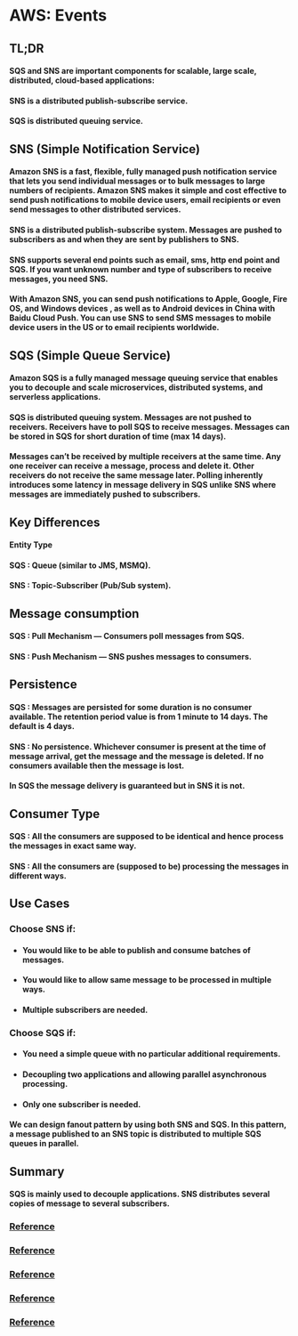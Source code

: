 # AWS: Events
## TL;DR
#### SQS and SNS are important components for scalable, large scale, distributed, cloud-based applications:

#### SNS is a distributed publish-subscribe service.

#### SQS is distributed queuing service.

## SNS (Simple Notification Service)

#### Amazon SNS is a fast, flexible, fully managed push notification service that lets you send individual messages or to bulk messages to large numbers of recipients. Amazon SNS makes it simple and cost effective to send push notifications to mobile device users, email recipients or even send messages to other distributed services.

#### SNS is a distributed publish-subscribe system. Messages are pushed to subscribers as and when they are sent by publishers to SNS.

#### SNS supports several end points such as email, sms, http end point and SQS. If you want unknown number and type of subscribers to receive messages, you need SNS.

#### With Amazon SNS, you can send push notifications to Apple, Google, Fire OS, and Windows devices , as well as to Android devices in China with Baidu Cloud Push. You can use SNS to send SMS messages to mobile device users in the US or to email recipients worldwide.

## SQS (Simple Queue Service)

#### Amazon SQS is a fully managed message queuing service that enables you to decouple and scale microservices, distributed systems, and serverless applications.

#### SQS is distributed queuing system. Messages are not pushed to receivers. Receivers have to poll SQS to receive messages. Messages can be stored in SQS for short duration of time (max 14 days).

#### Messages can’t be received by multiple receivers at the same time. Any one receiver can receive a message, process and delete it. Other receivers do not receive the same message later. Polling inherently introduces some latency in message delivery in SQS unlike SNS where messages are immediately pushed to subscribers.

## Key Differences
#### **Entity Type**
#### SQS : Queue (similar to JMS, MSMQ).
#### SNS : Topic-Subscriber (Pub/Sub system).

## Message consumption
#### SQS : Pull Mechanism — Consumers poll messages from SQS.
#### SNS : Push Mechanism — SNS pushes messages to consumers.

## Persistence
#### SQS : Messages are persisted for some duration is no consumer available. The retention period value is from 1 minute to 14 days. The default is 4 days.
#### SNS : No persistence. Whichever consumer is present at the time of message arrival, get the message and the message is deleted. If no consumers available then the message is lost.

#### In SQS the message delivery is guaranteed but in SNS it is not.

## Consumer Type
#### SQS : All the consumers are supposed to be identical and hence process the messages in exact same way.
#### SNS : All the consumers are (supposed to be) processing the messages in different ways.

## Use Cases
### Choose SNS if:

* #### You would like to be able to publish and consume batches of messages.
* #### You would like to allow same message to be processed in multiple ways.
* #### Multiple subscribers are needed.
### Choose SQS if:

* #### You need a simple queue with no particular additional requirements.
* #### Decoupling two applications and allowing parallel asynchronous processing.
* #### Only one subscriber is needed.
#### We can design fanout pattern by using both SNS and SQS. In this pattern, a message published to an SNS topic is distributed to multiple SQS queues in parallel.

## Summary
#### SQS is mainly used to decouple applications. SNS distributes several copies of message to several subscribers.

### **[Reference](https://medium.com/awesome-cloud/aws-difference-between-sqs-and-sns-61a397bf76c5)**
### **[Reference](https://www.youtube.com/watch?v=mXk0MNjlO7A)**
### **[Reference](https://www.youtube.com/watch?v=UesxWuZMZqI)**
### **[Reference](https://docs.aws.amazon.com/AWSJavaScriptSDK/latest/AWS/SNS.html)**
### **[Reference](https://docs.aws.amazon.com/AWSJavaScriptSDK/latest/AWS/SQS.html)**